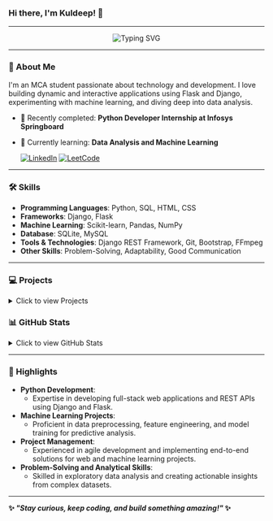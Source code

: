 ### Hi there, I'm Kuldeep! 👋

---

<div align="center">
  <img src="https://readme-typing-svg.herokuapp.com?font=Fira+Code&size=24&duration=3000&pause=500&color=F7F7F7&center=true&vCenter=true&width=600&lines=MCA+Graduate+Fresher+%7C+Developer;Skilled+in+Python;Building+Interactive+Web+Apps;Django+%7C+Flask+%7C+Data+Analysis" alt="Typing SVG" />
</div>

---

### 🚀 About Me

I'm an MCA student passionate about technology and development. I love building dynamic and interactive applications using Flask and Django, experimenting with machine learning, and diving deep into data analysis.

- 🔭 Recently completed: **Python Developer Internship at Infosys Springboard**
- 🌱 Currently learning: **Data Analysis and Machine Learning**


    [![LinkedIn](https://img.shields.io/badge/-LinkedIn-blue?style=flat-square&logo=linkedin)](https://linkedin.com/in/kuldeep7k)
    [![LeetCode](https://img.shields.io/badge/-LeetCode-orange?style=flat-square&logo=leetcode)](https://leetcode.com/Kuldeep7k)

---

### 🛠️ Skills

- **Programming Languages**: Python, SQL, HTML, CSS
- **Frameworks**: Django, Flask
- **Machine Learning**: Scikit-learn, Pandas, NumPy
- **Database**: SQLite, MySQL
- **Tools & Technologies**: Django REST Framework, Git, Bootstrap, FFmpeg
- **Other Skills**: Problem-Solving, Adaptability, Good Communication

---

### 💻 Projects
<details>
  <summary>Click to view Projects</summary>

  <div style="display: flex; flex-wrap: wrap; gap: 20px;">
    <div style="width: 45%; text-align: center;">
      <h4 style="color: white;">🧠 Infosys Stroke Patient Healthcare Using Machine Learning</h4>
      <a href="https://github.com/Kuldeep7k/Healthcare_Analysis_for_Stroke_Prediction" style="text-decoration: none;">
        <img src="https://github-readme-stats.vercel.app/api/pin/?username=Kuldeep7k&repo=Healthcare_Analysis_for_Stroke_Prediction" alt="Healthcare_Analysis_for_Stroke_Prediction" style="border-radius: 8px;"/>
      </a>
    </div>

   <div style="width: 45%; text-align: center;">
      <h4 style="color: white;">🌦 Real-Time Data Processing System for Weather Monitoring</h4>
      <a href="https://github.com/Kuldeep7k/Real-Time-Data-Processing-System-for-Weather-Monitoring-with-Rollups-and-Aggregates" style="text-decoration: none;">
        <img src="https://github-readme-stats.vercel.app/api/pin/?username=Kuldeep7k&repo=Real-Time-Data-Processing-System-for-Weather-Monitoring-with-Rollups-and-Aggregates" alt="Real-Time-Data-Processing-System-for-Weather-Monitoring-with-Rollups-and-Aggregates" style="border-radius: 8px;"/>
      </a>
    </div>

<div style="width: 45%; text-align: center;">
    <h4 style="color: white;">📹 Fetch Video - YouTube Downloader</h4>
    <a href="https://github.com/Kuldeep7k/FetchVideo-YouTube_Downloader" style="text-decoration: none;">
    <img src="https://github-readme-stats.vercel.app/api/pin/?username=Kuldeep7k&repo=FetchVideo-YouTube_Downloader" alt="FetchVideo-YouTube_Downloader" style="border-radius: 8px;"/>
    </a>
</div>

<div style="width: 45%; text-align: center;">
    <h4 style="color: white;">🎬 RateContent - IMDB API Clone</h4>
    <a href="https://github.com/Kuldeep7k/RateContent-IMDB_API_Clone" style="text-decoration: none;">
    <img src="https://github-readme-stats.vercel.app/api/pin/?username=Kuldeep7k&repo=RateContent-IMDB_API_Clone" alt="RateContent-IMDB_API_Clone" style="border-radius: 8px;"/>
    </a>
</div>

<div style="width: 45%; text-align: center;">
    <h4 style="color: white;">📰 TechBlog - Read Latest Tech Blogs</h4>
    <a href="https://github.com/Kuldeep7k/TechBlog-Read_Latest_Tech_Blogs" style="text-decoration: none;">
    <img src="https://github-readme-stats.vercel.app/api/pin/?username=Kuldeep7k&repo=TechBlog-Read_Latest_Tech_Blogs" alt="TechBlog-Read_Latest_Tech_Blogs" style="border-radius: 8px;"/>
    </a>
</div>

  </div>
</details>


### 📊 GitHub Stats
<details>
  <summary>Click to view GitHub Stats</summary>
  <div align="center">
    <img src="https://github-readme-stats.vercel.app/api?username=kuldeep7k&show_icons=true&theme=radical&count_private=true" alt="GitHub Stats" />
    <img src="https://github-readme-streak-stats.herokuapp.com/?user=kuldeep7k&theme=radical" alt="GitHub Streak" />
    <img src="https://github-readme-stats.vercel.app/api/top-langs/?username=kuldeep7k&layout=compact&theme=radical&hide_progress=true" alt="Top Languages" />
  </div>
</details>

---

### 🌟 Highlights

- **Python Development**:
  - Expertise in developing full-stack web applications and REST APIs using Django and Flask.
- **Machine Learning Projects**:
  - Proficient in data preprocessing, feature engineering, and model training for predictive analysis.
- **Project Management**:
  - Experienced in agile development and implementing end-to-end solutions for web and machine learning projects.
- **Problem-Solving and Analytical Skills**:
  - Skilled in exploratory data analysis and creating actionable insights from complex  datasets.

---

**✨ _"Stay curious, keep coding, and build something amazing!"_ ✨**
